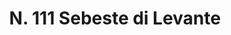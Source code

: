 ---
title: "N. 111 Sebeste di Levante"
permalink: "/edition/plant111/"
plant-name: "N. 111"
plant-number: "111"
plant-xml: "/assets/xml/plant111.xml"
plant-img1: "/assets/img/plant111_verso.jpg"
plant-img2: "/assets/img/plant111.jpg"
plant-title: "N. 111 Sebeste di Levante"
plant-taxon-link: "http://www.worldfloraonline.org/taxon/wfo-0000620765"
plant-taxon-content: "[Cordia Myxa L.]"
layout: single-xml
---